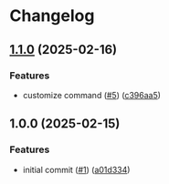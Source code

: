 # Changelog

## [1.1.0](https://github.com/fredrikaverpil/godoc.nvim/compare/v1.0.0...v1.1.0) (2025-02-16)


### Features

* customize command ([#5](https://github.com/fredrikaverpil/godoc.nvim/issues/5)) ([c396aa5](https://github.com/fredrikaverpil/godoc.nvim/commit/c396aa5051f234eb3eea1714817af823cf9e011b))

## 1.0.0 (2025-02-15)


### Features

* initial commit ([#1](https://github.com/fredrikaverpil/godoc.nvim/issues/1)) ([a01d334](https://github.com/fredrikaverpil/godoc.nvim/commit/a01d334c6bcb55e94d1908a1b470ba378a417607))
